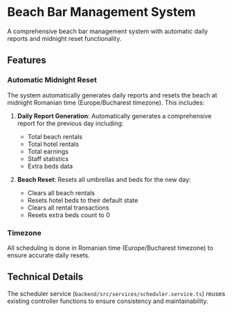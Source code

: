 # Beach Bar Management System

A comprehensive beach bar management system with automatic daily reports and midnight reset functionality.

## Features

### Automatic Midnight Reset
The system automatically generates daily reports and resets the beach at midnight Romanian time (Europe/Bucharest timezone). This includes:

1. **Daily Report Generation**: Automatically generates a comprehensive report for the previous day including:
   - Total beach rentals
   - Total hotel rentals  
   - Total earnings
   - Staff statistics
   - Extra beds data

2. **Beach Reset**: Resets all umbrellas and beds for the new day:
   - Clears all beach rentals
   - Resets hotel beds to their default state
   - Clears all rental transactions
   - Resets extra beds count to 0



### Timezone
All scheduling is done in Romanian time (Europe/Bucharest timezone) to ensure accurate daily resets.

## Technical Details

The scheduler service (`backend/src/services/scheduler.service.ts`) reuses existing controller functions to ensure consistency and maintainability. 
